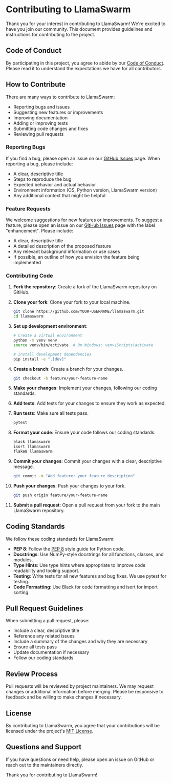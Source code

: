 # Contributing to LlamaSwarm

Thank you for your interest in contributing to LlamaSwarm! We're excited to have you join our community. This document provides guidelines and instructions for contributing to the project.

## Code of Conduct

By participating in this project, you agree to abide by our [Code of Conduct](CODE_OF_CONDUCT.md). Please read it to understand the expectations we have for all contributors.

## How to Contribute

There are many ways to contribute to LlamaSwarm:

- Reporting bugs and issues
- Suggesting new features or improvements
- Improving documentation
- Adding or improving tests
- Submitting code changes and fixes
- Reviewing pull requests

### Reporting Bugs

If you find a bug, please open an issue on our [GitHub Issues](https://github.com/llamaswarm/llamaswarm/issues) page. When reporting a bug, please include:

- A clear, descriptive title
- Steps to reproduce the bug
- Expected behavior and actual behavior
- Environment information (OS, Python version, LlamaSwarm version)
- Any additional context that might be helpful

### Feature Requests

We welcome suggestions for new features or improvements. To suggest a feature, please open an issue on our [GitHub Issues](https://github.com/llamaswarm/llamaswarm/issues) page with the label "enhancement". Please include:

- A clear, descriptive title
- A detailed description of the proposed feature
- Any relevant background information or use cases
- If possible, an outline of how you envision the feature being implemented

### Contributing Code

1. **Fork the repository**: Create a fork of the LlamaSwarm repository on GitHub.

2. **Clone your fork**: Clone your fork to your local machine.
   ```bash
   git clone https://github.com/YOUR-USERNAME/llamaswarm.git
   cd llamaswarm
   ```

3. **Set up development environment**:
   ```bash
   # Create a virtual environment
   python -m venv venv
   source venv/bin/activate  # On Windows: venv\Scripts\activate
   
   # Install development dependencies
   pip install -e ".[dev]"
   ```

4. **Create a branch**: Create a branch for your changes.
   ```bash
   git checkout -b feature/your-feature-name
   ```

5. **Make your changes**: Implement your changes, following our coding standards.

6. **Add tests**: Add tests for your changes to ensure they work as expected.

7. **Run tests**: Make sure all tests pass.
   ```bash
   pytest
   ```

8. **Format your code**: Ensure your code follows our coding standards.
   ```bash
   black llamaswarm
   isort llamaswarm
   flake8 llamaswarm
   ```

9. **Commit your changes**: Commit your changes with a clear, descriptive message.
   ```bash
   git commit -m "Add feature: your feature description"
   ```

10. **Push your changes**: Push your changes to your fork.
    ```bash
    git push origin feature/your-feature-name
    ```

11. **Submit a pull request**: Open a pull request from your fork to the main LlamaSwarm repository.

## Coding Standards

We follow these coding standards for LlamaSwarm:

- **PEP 8**: Follow the [PEP 8](https://pep8.org/) style guide for Python code.
- **Docstrings**: Use NumPy-style docstrings for all functions, classes, and modules.
- **Type Hints**: Use type hints where appropriate to improve code readability and tooling support.
- **Testing**: Write tests for all new features and bug fixes. We use pytest for testing.
- **Code Formatting**: Use Black for code formatting and isort for import sorting.

## Pull Request Guidelines

When submitting a pull request, please:

- Include a clear, descriptive title
- Reference any related issues
- Include a summary of the changes and why they are necessary
- Ensure all tests pass
- Update documentation if necessary
- Follow our coding standards

## Review Process

Pull requests will be reviewed by project maintainers. We may request changes or additional information before merging. Please be responsive to feedback and be willing to make changes if necessary.

## License

By contributing to LlamaSwarm, you agree that your contributions will be licensed under the project's [MIT License](LICENSE).

## Questions and Support

If you have questions or need help, please open an issue on GitHub or reach out to the maintainers directly.

Thank you for contributing to LlamaSwarm! 